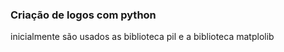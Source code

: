 ### Criação de logos com python

inicialmente são usados as biblioteca pil e a biblioteca matplolib
